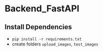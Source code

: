 # Backend_FastAPI


## Install Dependencies
- `pip install -r requirements.txt`
- create folders `upload_images`, `test_images`
